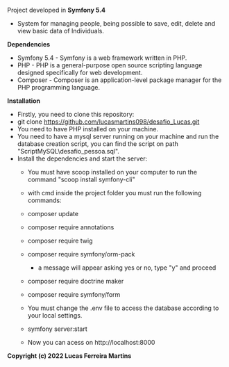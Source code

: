 Project developed in <b>Symfony 5.4</b>

* System for managing people, being possible to save, edit, delete and view basic data of Individuals.

<b>Dependencies</b><br>
* Symfony 5.4 - Symfony is a web framework written in PHP.
* PHP - PHP is a general-purpose open source scripting language designed specifically for web development.
* Composer - Composer is an application-level package manager for the PHP programming language.

<b>Installation</b><br>
* Firstly, you need to clone this repository:
* git clone https://github.com/lucasmartins098/desafio_Lucas.git
* You need to have PHP installed on your machine.
* You need to have a mysql server running on your machine and run the database creation script, you can find the script on path "ScriptMySQL\desafio_pessoa.sql".
* Install the dependencies and start the server:
  * You must have scoop installed on your computer to run the command "scoop install symfony-cli"
  * with cmd inside the project folder you must run the following commands: 
   * composer update
   * composer require annotations
   * composer require twig
   * composer require symfony/orm-pack
     * a message will appear asking yes or no, type "y" and proceed
   * composer require doctrine maker
   * composer require symfony/form
   * You must change the .env file to access the database according to your local settings.
   * symfony server:start
  
  * Now you can acess on http://localhost:8000
 
 <b>Copyright (c) 2022 Lucas Ferreira Martins</b>
